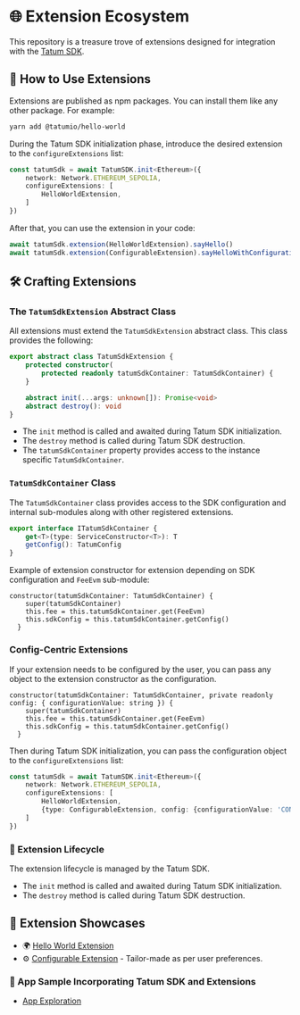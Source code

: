 # 🌐 Extension Ecosystem

This repository is a treasure trove of extensions designed for integration with the [Tatum SDK](https://github.com/tatumio/tatum-js).

## 🚀 How to Use Extensions

Extensions are published as npm packages. You can install them like any other package. 
For example:

```bash
yarn add @tatumio/hello-world
```

During the Tatum SDK initialization phase, introduce the desired extension to the `configureExtensions` list:

```typescript
const tatumSdk = await TatumSDK.init<Ethereum>({
    network: Network.ETHEREUM_SEPOLIA,
    configureExtensions: [
        HelloWorldExtension,
    ]
})
```

After that, you can use the extension in your code:

```typescript
await tatumSdk.extension(HelloWorldExtension).sayHello()
await tatumSdk.extension(ConfigurableExtension).sayHelloWithConfiguration()
```

## 🛠️ Crafting Extensions

### The `TatumSdkExtension` Abstract Class

All extensions must extend the `TatumSdkExtension` abstract class. 
This class provides the following:

```typescript
export abstract class TatumSdkExtension {
    protected constructor(
        protected readonly tatumSdkContainer: TatumSdkContainer) {
    }

    abstract init(...args: unknown[]): Promise<void>
    abstract destroy(): void
}
```

- The `init` method is called and awaited during Tatum SDK initialization.
- The `destroy` method is called during Tatum SDK destruction.
- The `tatumSdkContainer` property provides access to the instance specific `TatumSdkContainer`.

### `TatumSdkContainer` Class

The `TatumSdkContainer` class provides access to the SDK configuration and internal sub-modules along with other registered extensions.

```typescript
export interface ITatumSdkContainer {
    get<T>(type: ServiceConstructor<T>): T
    getConfig(): TatumConfig
}
```

Example of extension constructor for extension depending on SDK configuration and `FeeEvm` sub-module:

```
constructor(tatumSdkContainer: TatumSdkContainer) {
    super(tatumSdkContainer)
    this.fee = this.tatumSdkContainer.get(FeeEvm)
    this.sdkConfig = this.tatumSdkContainer.getConfig()
  }
```

### Config-Centric Extensions

If your extension needs to be configured by the user, you can pass any object to the extension constructor as the configuration.

```
constructor(tatumSdkContainer: TatumSdkContainer, private readonly config: { configurationValue: string }) {
    super(tatumSdkContainer)
    this.fee = this.tatumSdkContainer.get(FeeEvm)
    this.sdkConfig = this.tatumSdkContainer.getConfig()
  }
```

Then during Tatum SDK initialization, you can pass the configuration object to the `configureExtensions` list:

```typescript
const tatumSdk = await TatumSDK.init<Ethereum>({
    network: Network.ETHEREUM_SEPOLIA,
    configureExtensions: [
        HelloWorldExtension,
        {type: ConfigurableExtension, config: {configurationValue: 'CONFIGURED VALUE'}},
    ]
})
```

### 🔄 Extension Lifecycle

The extension lifecycle is managed by the Tatum SDK.

- The `init` method is called and awaited during Tatum SDK initialization.
- The `destroy` method is called during Tatum SDK destruction.

## 🎨 Extension Showcases

- 🌍 [Hello World Extension](./examples/hello-world/README.md)
- ⚙️ [Configurable Extension](./examples/configurable-extension/README.md) - Tailor-made as per user preferences.

### 📱 App Sample Incorporating Tatum SDK and Extensions

- [App Exploration](./examples/app/README.md)